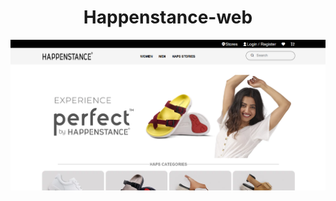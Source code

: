 <center><h1> Happenstance-web</h1></center>
<a href="https://github.com/13-Bhupendra/Happenstance-web/tree/main/Happenstance%20web">
<img src="https://github.com/13-Bhupendra/Happenstance-web/blob/main/Happenstance%20web%20output.png">
</a>
